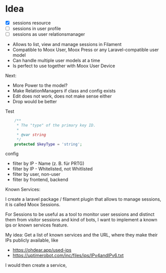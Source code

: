 # Idea

-   [x] sessions resource
-   [ ] sessions in user profile
-   [ ] sessions as user relationsmanager

-   Allows to list, view and manage sessions in Filament
-   Compatible to Moox User, Moox Press or any Laravel-compatible user model
-   Can handle multiple user models at a time
-   Is perfect to use together with Moox User Device

Next:

-   More Power to the model?
-   Make RelationManagers if class and config exists
-   Edit does not work, does not make sense either
-   Drop would be better

Test

```php
    /**
     * The "type" of the primary key ID.
     *
     * @var string
     */
    protected $keyType = 'string';
```

config

-   filter by IP - Name (z. B. für PRTG)
-   filter by IP - Whitelisted, not Whitlisted
-   filter by user, non-user
-   filter by frontend, backend

Known Services:

I create a laravel package / filament plugin that allows to manage sessions, it is called Moox Sessions.

For Sessions to be useful as a tool to monitor user sessions and distinct them from visitor sessions and kind of bots, I want to implement a known ips or known services feature.

My idea:
Get a list of known services and the URL, where they make their IPs publicly available, like

-   https://ohdear.app/used-ips
-   https://uptimerobot.com/inc/files/ips/IPv4andIPv6.txt

I would then create a service,
